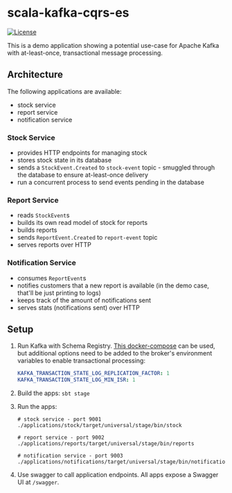 # scala-kafka-cqrs-es

[![License](http://img.shields.io/:license-Apache%202-green.svg)](http://www.apache.org/licenses/LICENSE-2.0.txt)

This is a demo application showing a potential use-case for Apache Kafka with at-least-once, transactional message processing.

## Architecture

The following applications are available:

- stock service
- report service
- notification service

### Stock Service

- provides HTTP endpoints for managing stock
- stores stock state in its database
- sends a `StockEvent.Created` to `stock-event` topic - smuggled through the database to ensure at-least-once delivery
- run a concurrent process to send events pending in the database

### Report Service

- reads `StockEvent`s
- builds its own read model of stock for reports
- builds reports
- sends `ReportEvent.Created` to `report-event` topic
- serves reports over HTTP

### Notification Service

- consumes `ReportEvent`s
- notifies customers that a new report is available (in the demo case, that'll be just printing to logs)
- keeps track of the amount of notifications sent
- serves stats (notifications sent) over HTTP

## Setup

1. Run Kafka with Schema Registry. [This docker-compose](https://github.com/confluentinc/examples/tree/v5.3.1/cp-all-in-one) can be used, but additional options need to be added
to the broker's environment variables to enable transactional processing:

	```yml
	KAFKA_TRANSACTION_STATE_LOG_REPLICATION_FACTOR: 1
	KAFKA_TRANSACTION_STATE_LOG_MIN_ISR: 1
	```

1. Build the apps: `sbt stage`
2. Run the apps:

	```shell
	# stock service - port 9001
	./applications/stock/target/universal/stage/bin/stock

	# report service - port 9002
	./applications/reports/target/universal/stage/bin/reports

	# notification service - port 9003
	./applications/notifications/target/universal/stage/bin/notifications
	```

3. Use swagger to call application endpoints. All apps expose a Swagger UI at `/swagger`.
